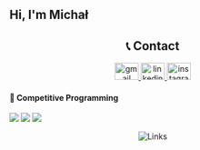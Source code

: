 ## Hi, I'm Michał

<!-- Contact Section -->

<div align="center">

## 📞 Contact

<p align="center">
  <a href="mailto:michalsuski02@gmail.com">
    <img src="https://raw.githubusercontent.com/maurodesouza/profile-readme-generator/master/src/assets/icons/social/gmail/default.svg" width="42" height="30" alt="gmail logo"/>
  </a>
  <a href="https://www.linkedin.com/in/micha%C5%82-suski-64bb49304/">
    <img src="https://raw.githubusercontent.com/maurodesouza/profile-readme-generator/master/src/assets/icons/social/linkedin/default.svg" width="42" height="30" alt="linkedin logo"/>
  </a>
  <a href="https://www.instagram.com/misiek_suski/">
    <img src="https://raw.githubusercontent.com/maurodesouza/profile-readme-generator/master/src/assets/icons/social/instagram/default.svg" width="42" height="30" alt="instagram logo"/>
  </a>
</p>

</div>
<!-- Contact Section -->


#### 🦖 Competitive Programming
  
  ![](https://ziadoua.github.io/m3-Markdown-Badges/badges/C/c2.svg)
  ![](https://ziadoua.github.io/m3-Markdown-Badges/badges/C++/c++1.svg)
  ![](https://ziadoua.github.io/m3-Markdown-Badges/badges/VisualStudioCode/visualstudiocode3.svg)


<p align="center"> <a href="https://misiek02.github.io/link/" target="_blank" style="text-decoration: none;"> <img src="https://img.shields.io/badge/Links-0D1117?style=for-the-badge&logo=github&logoColor=white&labelColor=0D1117&color=2ea44f" alt="Links"/> </a> </p>
